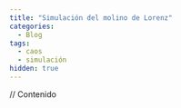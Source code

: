 ```yaml
---
title: "Simulación del molino de Lorenz"
categories:
  - Blog
tags:
  - caos
  - simulación
hidden: true
---
```


// Contenido